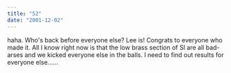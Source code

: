 ```yaml
---
title: "52"
date: "2001-12-02"
---
```


haha. Who's back before everyone else? Lee is! Congrats to everyone who made it. All I know right now is that the low brass section of SI are all bad-arses and we kicked everyone else in the balls. I need to find out results for everyone else......
